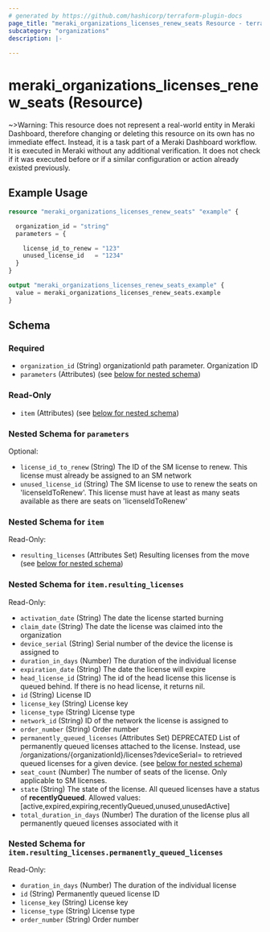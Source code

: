```yaml
---
# generated by https://github.com/hashicorp/terraform-plugin-docs
page_title: "meraki_organizations_licenses_renew_seats Resource - terraform-provider-meraki"
subcategory: "organizations"
description: |-
  
---
```


# meraki_organizations_licenses_renew_seats (Resource)





~>Warning: This resource does not represent a real-world entity in Meraki Dashboard, therefore changing or deleting this resource on its own has no immediate effect. Instead, it is a task part of a Meraki Dashboard workflow. It is executed in Meraki without any additional verification. It does not check if it was executed before or if a similar configuration or action 
already existed previously.


## Example Usage

```terraform
resource "meraki_organizations_licenses_renew_seats" "example" {

  organization_id = "string"
  parameters = {

    license_id_to_renew = "123"
    unused_license_id   = "1234"
  }
}

output "meraki_organizations_licenses_renew_seats_example" {
  value = meraki_organizations_licenses_renew_seats.example
}
```

<!-- schema generated by tfplugindocs -->
## Schema

### Required

- `organization_id` (String) organizationId path parameter. Organization ID
- `parameters` (Attributes) (see [below for nested schema](#nestedatt--parameters))

### Read-Only

- `item` (Attributes) (see [below for nested schema](#nestedatt--item))

<a id="nestedatt--parameters"></a>
### Nested Schema for `parameters`

Optional:

- `license_id_to_renew` (String) The ID of the SM license to renew. This license must already be assigned to an SM network
- `unused_license_id` (String) The SM license to use to renew the seats on 'licenseIdToRenew'. This license must have at least as many seats available as there are seats on 'licenseIdToRenew'


<a id="nestedatt--item"></a>
### Nested Schema for `item`

Read-Only:

- `resulting_licenses` (Attributes Set) Resulting licenses from the move (see [below for nested schema](#nestedatt--item--resulting_licenses))

<a id="nestedatt--item--resulting_licenses"></a>
### Nested Schema for `item.resulting_licenses`

Read-Only:

- `activation_date` (String) The date the license started burning
- `claim_date` (String) The date the license was claimed into the organization
- `device_serial` (String) Serial number of the device the license is assigned to
- `duration_in_days` (Number) The duration of the individual license
- `expiration_date` (String) The date the license will expire
- `head_license_id` (String) The id of the head license this license is queued behind. If there is no head license, it returns nil.
- `id` (String) License ID
- `license_key` (String) License key
- `license_type` (String) License type
- `network_id` (String) ID of the network the license is assigned to
- `order_number` (String) Order number
- `permanently_queued_licenses` (Attributes Set) DEPRECATED List of permanently queued licenses attached to the license. Instead, use /organizations/{organizationId}/licenses?deviceSerial= to retrieved queued licenses for a given device. (see [below for nested schema](#nestedatt--item--resulting_licenses--permanently_queued_licenses))
- `seat_count` (Number) The number of seats of the license. Only applicable to SM licenses.
- `state` (String) The state of the license. All queued licenses have a status of **recentlyQueued**.
                                                Allowed values: [active,expired,expiring,recentlyQueued,unused,unusedActive]
- `total_duration_in_days` (Number) The duration of the license plus all permanently queued licenses associated with it

<a id="nestedatt--item--resulting_licenses--permanently_queued_licenses"></a>
### Nested Schema for `item.resulting_licenses.permanently_queued_licenses`

Read-Only:

- `duration_in_days` (Number) The duration of the individual license
- `id` (String) Permanently queued license ID
- `license_key` (String) License key
- `license_type` (String) License type
- `order_number` (String) Order number
